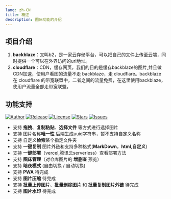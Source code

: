 ```yaml
---
lang: zh-CN
title: 概述
description: 图床功能的介绍
---
```


## 项目介绍

1. **backblaze**：又叫b2，是一家云存储平台，可以把自己的文件上传至云端，同时提供一个可以在外界访问的url地址。
2. **cloudflare**：CDN，缓存网页，我们的目的是缓存backblaze的图片,并且做CDN加速，使用户看图的流量不走 backblaze，走 cloudflare。backblaze 在 cloudflare 的带宽联盟中，二者之间的流量免费，在这里使用backblaze，使用户流量全部走带宽联盟。

## 功能支持

[![Author](https://img.shields.io/badge/author-Rr210-violet.svg)](https://github.com/Rr210)  [![Release](https://img.shields.io/github/release/Rr210/blazeB2.svg)](https://github.com/Rr210/blazeB2/releases)  [![License](https://img.shields.io/github/license/Rr210/blazeB2.svg)](https://github.com/Rr210/blazeB2/blob/master/LICENSE)  [![Stars](https://img.shields.io/github/stars/Rr210/blazeB2)](https://github.com/Rr210/blazeB2)   [![Issues](https://img.shields.io/github/issues/Rr210/blazeB2)](https://github.com/Rr210/blazeB2/issues)


- 支持 **拖拽**、**复制粘贴**、**选择文件** 等方式进行选择图片
- 支持 图片名称**唯一性** 后端生成uuid字符串，暂不支持自定义名称
- 支持 自定义**检索**某个指定文件夹
- 支持 **一键复制** 图片外链和支持多种格式(**MarkDown**，**html**,**自定义**)
- 支持 **一键部署**（vercel,腾讯云serverless）查看部署方法
- 支持 **图床管理**（对仓库图片的 **增删查** 预览）
- 支持 **暗夜模式** (自由切换 / 自动切换)
- 支持 **PWA**  待完成
- 支持 **图片压缩**  待完成
- 支持 **批量上传图片**、**批量删除图片** 和 **批量复制图片外链** 待完成
- 支持 **图片水印** 待完成